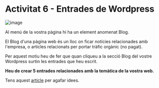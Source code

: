 # Activitat 6 - Entrades de Wordpress

![image](https://github.com/XaSaFa/MP08-23-24/assets/110727546/a9860bf8-b677-45e4-b007-742fc943e29a)

Al menú de la vostra pàgina hi ha un element anomenat Blog.

El Blog d'una pàgina web és un lloc on ficar notícies relacionades amb l'empresa, o articles relacionats per portar tràfic orgànic (no pagat).

Per aquest motiu heu de fer que quan cliqueu a la secció Blog del vostre Wordpress surtin les entrades que heu escrit.

**Heu de crear 5 entrades relacionades amb la temàtica de la vostra web.**

Tens aquest [article](https://susanapavon.com/tipos-de-post-para-escribir-blog/) per agafar idees.


